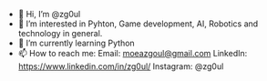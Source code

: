 - 👋 Hi, I’m @zg0ul
- 👀 I’m interested in Pyhton, Game development, AI, Robotics and technology in general.
- 🌱 I’m currently learning Python
- 📫 How to reach me: Email: moeazgoul@gmail.com
                      LinkedIn: https://www.linkedin.com/in/zg0ul/
                      Instagram: @zg0ul

<!---
zg0ul/zg0ul is a ✨ special ✨ repository because its `README.md` (this file) appears on your GitHub profile.
You can click the Preview link to take a look at your changes.
--->
